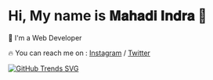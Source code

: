 # Hi, My name is 𝐌𝐚𝐡𝐚𝐝𝐢 𝐈𝐧𝐝𝐫𝐚 👋

🌟 I'm a Web Developer

🔥 You can reach me on :  [Instagram](https://www.instagram.com/mahadindra/) / [Twitter](https://www.twitter.com/vwxmz/)

[![GitHub Trends SVG](https://api.githubtrends.io/user/svg/avgupta456/langs)](https://github.com/indra-182/)
